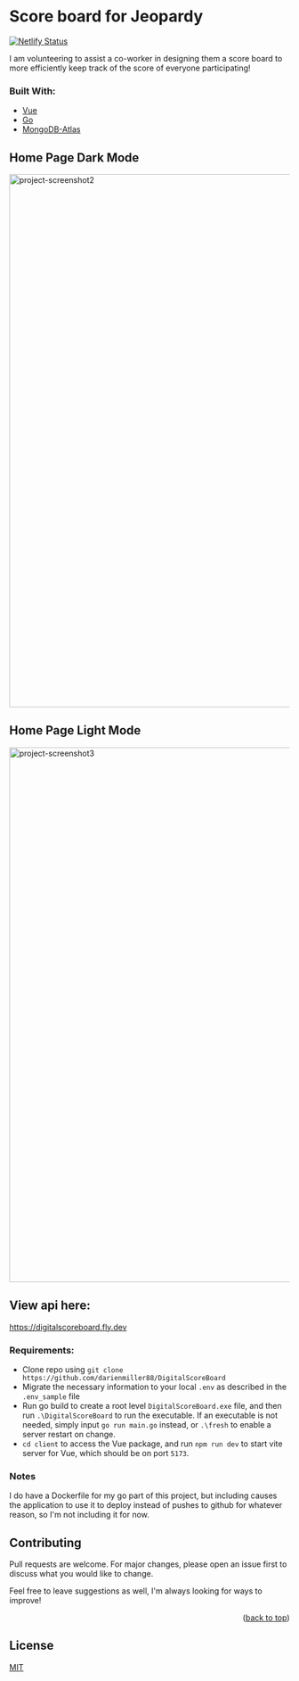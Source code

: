 # Score board for Jeopardy
[![Netlify Status](https://api.netlify.com/api/v1/badges/1715535d-5c1e-46d4-80e2-fba5816cf2ca/deploy-status)](https://app.netlify.com/sites/messengerv2/deploys)

I am volunteering to assist a co-worker in designing them a score board to more efficiently keep track of the 
score of everyone participating!

### Built With:
* [Vue](https://vuejs.org/)
* [Go](https://github.com/go-chi/chi)
* [MongoDB-Atlas](https://www.mongodb.com/cloud/atlas)

## Home Page Dark Mode
<img width="956" alt="project-screenshot2" src="https://github.com/user-attachments/assets/4dfa7374-5ba7-423b-96ee-f863f3ffa668">

## Home Page Light Mode
<img width="959" alt="project-screenshot3" src="https://github.com/user-attachments/assets/43ded8ed-78e6-44e3-9a13-9a192209423d">

## View api here:
https://digitalscoreboard.fly.dev

### Requirements:

* Clone repo using `git clone https://github.com/darienmiller88/DigitalScoreBoard`
* Migrate the necessary information to your local `.env` as described in the `.env_sample` file
* Run go build to create a root level `DigitalScoreBoard.exe` file, and then run `.\DigitalScoreBoard` to run the executable. If an executable is not needed, simply input `go run main.go` instead, or `.\fresh` to enable a server restart on change.
* `cd client` to access the Vue package, and run `npm run dev` to start vite server for Vue, which should be on port `5173`.

### Notes
I do have a Dockerfile for my go part of this project, but including causes the application to use it to deploy instead of pushes to github for whatever reason, so I'm not including it for now.

## Contributing
Pull requests are welcome. For major changes, please open an issue first to discuss what you would like to change.

Feel free to leave suggestions as well, I'm always looking for ways to improve!

<p align="right">(<a href="#top">back to top</a>)</p>

## License
[MIT](https://choosealicense.com/licenses/mit/)